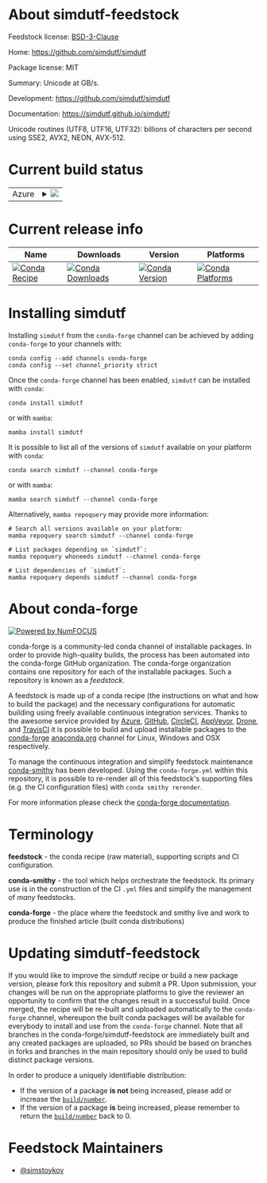 About simdutf-feedstock
=======================

Feedstock license: [BSD-3-Clause](https://github.com/conda-forge/simdutf-feedstock/blob/main/LICENSE.txt)

Home: https://github.com/simdutf/simdutf

Package license: MIT

Summary: Unicode at GB/s.

Development: https://github.com/simdutf/simdutf

Documentation: https://simdutf.github.io/simdutf/

Unicode routines (UTF8, UTF16, UTF32): billions of characters per second using SSE2, AVX2, NEON, AVX-512.

Current build status
====================


<table>
    
  <tr>
    <td>Azure</td>
    <td>
      <details>
        <summary>
          <a href="https://dev.azure.com/conda-forge/feedstock-builds/_build/latest?definitionId=20750&branchName=main">
            <img src="https://dev.azure.com/conda-forge/feedstock-builds/_apis/build/status/simdutf-feedstock?branchName=main">
          </a>
        </summary>
        <table>
          <thead><tr><th>Variant</th><th>Status</th></tr></thead>
          <tbody><tr>
              <td>linux_64</td>
              <td>
                <a href="https://dev.azure.com/conda-forge/feedstock-builds/_build/latest?definitionId=20750&branchName=main">
                  <img src="https://dev.azure.com/conda-forge/feedstock-builds/_apis/build/status/simdutf-feedstock?branchName=main&jobName=linux&configuration=linux%20linux_64_" alt="variant">
                </a>
              </td>
            </tr><tr>
              <td>linux_aarch64</td>
              <td>
                <a href="https://dev.azure.com/conda-forge/feedstock-builds/_build/latest?definitionId=20750&branchName=main">
                  <img src="https://dev.azure.com/conda-forge/feedstock-builds/_apis/build/status/simdutf-feedstock?branchName=main&jobName=linux&configuration=linux%20linux_aarch64_" alt="variant">
                </a>
              </td>
            </tr><tr>
              <td>linux_ppc64le</td>
              <td>
                <a href="https://dev.azure.com/conda-forge/feedstock-builds/_build/latest?definitionId=20750&branchName=main">
                  <img src="https://dev.azure.com/conda-forge/feedstock-builds/_apis/build/status/simdutf-feedstock?branchName=main&jobName=linux&configuration=linux%20linux_ppc64le_" alt="variant">
                </a>
              </td>
            </tr><tr>
              <td>osx_64</td>
              <td>
                <a href="https://dev.azure.com/conda-forge/feedstock-builds/_build/latest?definitionId=20750&branchName=main">
                  <img src="https://dev.azure.com/conda-forge/feedstock-builds/_apis/build/status/simdutf-feedstock?branchName=main&jobName=osx&configuration=osx%20osx_64_" alt="variant">
                </a>
              </td>
            </tr><tr>
              <td>osx_arm64</td>
              <td>
                <a href="https://dev.azure.com/conda-forge/feedstock-builds/_build/latest?definitionId=20750&branchName=main">
                  <img src="https://dev.azure.com/conda-forge/feedstock-builds/_apis/build/status/simdutf-feedstock?branchName=main&jobName=osx&configuration=osx%20osx_arm64_" alt="variant">
                </a>
              </td>
            </tr><tr>
              <td>win_64</td>
              <td>
                <a href="https://dev.azure.com/conda-forge/feedstock-builds/_build/latest?definitionId=20750&branchName=main">
                  <img src="https://dev.azure.com/conda-forge/feedstock-builds/_apis/build/status/simdutf-feedstock?branchName=main&jobName=win&configuration=win%20win_64_" alt="variant">
                </a>
              </td>
            </tr>
          </tbody>
        </table>
      </details>
    </td>
  </tr>
</table>

Current release info
====================

| Name | Downloads | Version | Platforms |
| --- | --- | --- | --- |
| [![Conda Recipe](https://img.shields.io/badge/recipe-simdutf-green.svg)](https://anaconda.org/conda-forge/simdutf) | [![Conda Downloads](https://img.shields.io/conda/dn/conda-forge/simdutf.svg)](https://anaconda.org/conda-forge/simdutf) | [![Conda Version](https://img.shields.io/conda/vn/conda-forge/simdutf.svg)](https://anaconda.org/conda-forge/simdutf) | [![Conda Platforms](https://img.shields.io/conda/pn/conda-forge/simdutf.svg)](https://anaconda.org/conda-forge/simdutf) |

Installing simdutf
==================

Installing `simdutf` from the `conda-forge` channel can be achieved by adding `conda-forge` to your channels with:

```
conda config --add channels conda-forge
conda config --set channel_priority strict
```

Once the `conda-forge` channel has been enabled, `simdutf` can be installed with `conda`:

```
conda install simdutf
```

or with `mamba`:

```
mamba install simdutf
```

It is possible to list all of the versions of `simdutf` available on your platform with `conda`:

```
conda search simdutf --channel conda-forge
```

or with `mamba`:

```
mamba search simdutf --channel conda-forge
```

Alternatively, `mamba repoquery` may provide more information:

```
# Search all versions available on your platform:
mamba repoquery search simdutf --channel conda-forge

# List packages depending on `simdutf`:
mamba repoquery whoneeds simdutf --channel conda-forge

# List dependencies of `simdutf`:
mamba repoquery depends simdutf --channel conda-forge
```


About conda-forge
=================

[![Powered by
NumFOCUS](https://img.shields.io/badge/powered%20by-NumFOCUS-orange.svg?style=flat&colorA=E1523D&colorB=007D8A)](https://numfocus.org)

conda-forge is a community-led conda channel of installable packages.
In order to provide high-quality builds, the process has been automated into the
conda-forge GitHub organization. The conda-forge organization contains one repository
for each of the installable packages. Such a repository is known as a *feedstock*.

A feedstock is made up of a conda recipe (the instructions on what and how to build
the package) and the necessary configurations for automatic building using freely
available continuous integration services. Thanks to the awesome service provided by
[Azure](https://azure.microsoft.com/en-us/services/devops/), [GitHub](https://github.com/),
[CircleCI](https://circleci.com/), [AppVeyor](https://www.appveyor.com/),
[Drone](https://cloud.drone.io/welcome), and [TravisCI](https://travis-ci.com/)
it is possible to build and upload installable packages to the
[conda-forge](https://anaconda.org/conda-forge) [anaconda.org](https://anaconda.org/)
channel for Linux, Windows and OSX respectively.

To manage the continuous integration and simplify feedstock maintenance
[conda-smithy](https://github.com/conda-forge/conda-smithy) has been developed.
Using the ``conda-forge.yml`` within this repository, it is possible to re-render all of
this feedstock's supporting files (e.g. the CI configuration files) with ``conda smithy rerender``.

For more information please check the [conda-forge documentation](https://conda-forge.org/docs/).

Terminology
===========

**feedstock** - the conda recipe (raw material), supporting scripts and CI configuration.

**conda-smithy** - the tool which helps orchestrate the feedstock.
                   Its primary use is in the construction of the CI ``.yml`` files
                   and simplify the management of *many* feedstocks.

**conda-forge** - the place where the feedstock and smithy live and work to
                  produce the finished article (built conda distributions)


Updating simdutf-feedstock
==========================

If you would like to improve the simdutf recipe or build a new
package version, please fork this repository and submit a PR. Upon submission,
your changes will be run on the appropriate platforms to give the reviewer an
opportunity to confirm that the changes result in a successful build. Once
merged, the recipe will be re-built and uploaded automatically to the
`conda-forge` channel, whereupon the built conda packages will be available for
everybody to install and use from the `conda-forge` channel.
Note that all branches in the conda-forge/simdutf-feedstock are
immediately built and any created packages are uploaded, so PRs should be based
on branches in forks and branches in the main repository should only be used to
build distinct package versions.

In order to produce a uniquely identifiable distribution:
 * If the version of a package **is not** being increased, please add or increase
   the [``build/number``](https://docs.conda.io/projects/conda-build/en/latest/resources/define-metadata.html#build-number-and-string).
 * If the version of a package **is** being increased, please remember to return
   the [``build/number``](https://docs.conda.io/projects/conda-build/en/latest/resources/define-metadata.html#build-number-and-string)
   back to 0.

Feedstock Maintainers
=====================

* [@simstoykov](https://github.com/simstoykov/)

